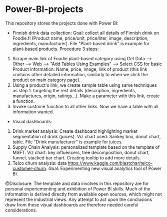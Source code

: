 # Power-BI-projects
This repository stores the projects done with Power BI:
- Finnish drink data collection: Goal: collect all details of Finnish drink on Foodie.fi (Product name, price/unit, price/liter, image, description, ingredients, manufacturer). File "Plant-based drink" is example for plant-based products. Procedure 3 steps:
1. Scrape main link of Foodie plant-based category using Get Data --> Other --> Web --> "Add Tables Using Examples" --> Select CSS for basic Product information: Name, price, image, link of product (this link contains other detailed information, similarly to when we click the product on main category page).
2. Using a product's link, we create sample table using same techniques as step 1. targeting the rest details (description, ingredients, manufactures, origin, ratings...). Make a parameter with this link, create a function.
3. Invoke custome function to all other links. Now we have a table with all information wanted.

- Visual dashboards: 
1. Drink market analysis: Create dashboard highlighting market segmentation of drink (juices). Viz chart used: Sankey box, donut chart, table. File "Drink manufacturer" is example for juices.
2. Supply Chain Analysis: personalized template based on the template of MSFT. Viz chart: key influencers, tree decomposition, donut chart, funnel, stacked bar chart. Creating tooltip to add more details.
3. Telco churn analysis: data https://www.kaggle.com/blastchar/telco-customer-churn. Goal: Experimenting new visual analytics tool of Power BI.

@Disclosure: The template and data involves in this repository are for personal experiementing and exhibition of Power BI skills. Much of the information is derived directly from available open sources, which might not represent the industrial views. Any attempt to act upon the conclusions draw from these visual dashboards are therefore needed careful considerations.
